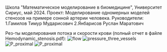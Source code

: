 Школа "Математическое моделирование в биомедицине", Университет Сириус, май 2024.
Проект: Моделирование одномерных моделей стенозов на примере сонной артерии человека.
Руководители: 
1.Гамилов Тимур Мударисович
2.Янбарисов Руслан Маратович


Рез-ты моделирования потока и скорости крови (полный отчет в файле Hemodynamic_stenosis.pdf): 
![flow](https://github.com/vbva/hemodynamic_modeling/assets/114981087/63591906-5e52-4955-a1a0-5da609aa91ce)
![pressure_three_vessels](https://github.com/vbva/hemodynamic_modeling/assets/114981087/f382696a-00ee-4a20-8efa-c1305edd0809)
![P_proximal](https://github.com/vbva/hemodynamic_modeling/assets/114981087/7090badb-5721-4af6-95d2-0e898109c673)
![P_proximal](https://github.com/vbva/hemodynamic_modeling/assets/114981087/42a6c7ea-ce0b-4092-947a-6c01a48cd60b)


